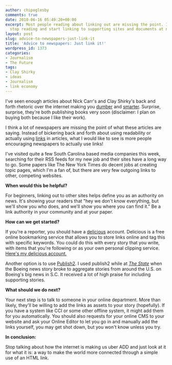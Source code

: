 ```yaml
---
author: chipoglesby
comments: true
date: 2010-06-16 05:49:20+00:00
excerpt: Most people reading about linking out are missing the point. It's time to
  stop reading and start linking to supporting sites and documents at newspapers.
layout: post
slug: advice-to-newspapers-just-link-it
title: 'Advice to newspapers: Just link it!'
wordpress_id: 1373
categories:
- Journalism
- The Future
tags:
- Clay Shirky
- ideas
- Journalism
- link economy
---
```


I've seen enough articles about Nick Carr's and Clay Shirky's back and forth rhetoric over the internet making you [dumber](http://online.wsj.com/article/SB10001424052748704025304575284981644790098.html) and [smarter](http://online.wsj.com/article/SB10001424052748704025304575284973472694334.html). Surprise, surprise, they're both publishing books very soon (disclaimer: I plan on buying both because I like their work).

I think a lot of newspapers are missing the point of what these articles are saying. Instead of bickering back and forth about using readability or actually using [links](http://www.roughtype.com/archives/2010/05/experiments_in.php) in articles, what I would like to see is more people encouraging newspapers to actually use links!

I've visited quite a few South Carolina based media companies this week, searching for their RSS feeds for my new job and their sites have a long way to go. Some papers like The New York Times do decent jobs at creating topic pages, which I'm a fan of, but there are very few outgoing links to other, competing websites.

**When would this be helpful?**

For beginners, linking out to other sites helps define you as an authority on news. It's showing your readers that "hey we don't know everything, but we'll show you who does, and we'll show you where you can find it." Be a link authority in your community and at your paper. 

**How can we get started?**

If you're a reporter, you should have a [delicious](http://www.delicious.com) account. Delicious is a free online bookmarking service that allows you to store links online and tag this with specific keywords. You could do this with every story that you write, with items that you're following or as your own personal clipping service. [Here's my delicious account.](http://delicious.com/cophotog)

Another option is to use [Publish2](http://www.publish2.com). I used publish2 while at [_The State_](http://www.thestate.com) when the Boeing news story broke to aggregate stories from around the U.S. on Boeing's big news in S.C. It received a lot of high praise for including supporting stories.

**What should we do next?**

Your next step is to talk to someone in your online department. More than likely, they'll be willing to add the links as assets to your story (hopefully). If you have a system like CCI or some other offline system, it might add them for you automatically. You should also requests for your online CMS to your website and ask your Online Editor to let you go in and manually add the links yourself, you may get shot down, but you won't know unless you try.

**In conclusion:**

Stop talking about how the internet is making us uber ADD and just look at it for what it is: a way to make the world more connected through a simple use of an HTML link.

